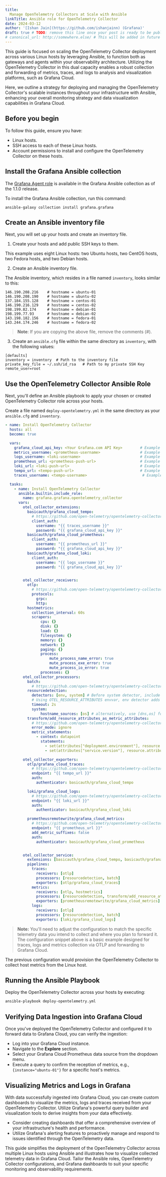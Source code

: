 ```yaml
---
title: 
  Manage OpenTelemetry Collectors at Scale with Ansible
linkTitle: Ansible role for OpenTelemetry Collector
date: 2024-03-12
author: '[Ishan Jain](https://github.com/ishanjainn) (Grafana)'
draft: true # TODO: remove this line once your post is ready to be published
# canonical_url: http://somewhere.else/ # This will be added in future
---
```


This guide is focused on scaling the OpenTelemetry Collector deployment across various Linux hosts by leveraging Ansible, to function both as gateways and agents within your observability architecture. Utilizing the OpenTelemetry Collector in this dual capacity enables a robust collection and forwarding of metrics, traces, and logs to analysis and visualization platforms, such as Grafana Cloud. 

Here, we outline a strategy for deploying and managing the OpenTelemetry Collector's scalable instances throughout your infrastructure with Ansible, enhancing your overall monitoring strategy and data visualization capabilities in Grafana Cloud.

## Before you begin

To follow this guide, ensure you have:

- Linux hosts.
- SSH access to each of these Linux hosts.
- Account permissions to install and configure the OpenTelemetry Collector on these hosts.

## Install the Grafana Ansible collection

The [Grafana Agent role](https://github.com/grafana/grafana-ansible-collection/tree/main/roles/grafana_agent) is available in the Grafana Ansible collection as of the 1.1.0 release.

To install the Grafana Ansible collection, run this command:

```
ansible-galaxy collection install grafana.grafana
```

## Create an Ansible inventory file

Next, you will set up your hosts and create an inventory file.

1. Create your hosts and add public SSH keys to them.

  This example uses eight Linux hosts: two Ubuntu hosts, two CentOS hosts, two Fedora hosts, and two Debian hosts.

2. Create an Ansible inventory file.

  The Ansible inventory, which resides in a file named `inventory`, looks similar to this:

  ```
  146.190.208.216    # hostname = ubuntu-01
  146.190.208.190    # hostname = ubuntu-02
  137.184.155.128    # hostname = centos-01
  146.190.216.129    # hostname = centos-02
  198.199.82.174     # hostname = debian-01
  198.199.77.93      # hostname = debian-02
  143.198.182.156    # hostname = fedora-01
  143.244.174.246    # hostname = fedora-02
  ```

  > **Note**: If you are copying the above file, remove the comments (#).

3. Create an `ansible.cfg` file within the same directory as `inventory`, with the following values:
  ```
  [defaults]
  inventory = inventory  # Path to the inventory file
  private_key_file = ~/.ssh/id_rsa   # Path to my private SSH Key
  remote_user=root
  ```

## Use the OpenTelemetry Collector Ansible Role

Next, you'll define an Ansible playbook to apply your chosen or created OpenTelemetry Collector role across your hosts.

Create a file named `deploy-opentelemetry.yml` in the same directory as your `ansible.cfg` and `inventory`. 

```yaml
- name: Install OpenTelemetry Collector
  hosts: all
  become: true

  vars:
    grafana_cloud_api_key: <Your Grafana.com API Key>        # Example - eyxxxxxxxx
    metrics_username: <prometheus-username>                  # Example - 825019
    logs_username: <loki-username>                           # Example - 411478
    prometheus_url: <prometheus-push-url>                    # Example - https://prometheus-us-central1.grafana.net/api/prom/push
    loki_url: <loki-push-url>                                # Example - https://logs-prod-017.grafana.net/loki/api/v1/push
    tempo_url: <tempo-push-url>                              # Example - tempo-prod-04-prod-us-east-0.grafana.net:443
    traces_username: <tempo-username>                         # Example - 411478

  tasks:
    - name: Install OpenTelemetry Collector
      ansible.builtin.include_role:
        name: grafana.grafana.opentelemetry_collector
      vars:
        otel_collector_extensions:
          basicauth/grafana_cloud_tempo:
            # https://github.com/open-telemetry/opentelemetry-collector-contrib/tree/main/extension/basicauthextension
            client_auth:
              username: "{{ traces_username }}"
              password: "{{ grafana_cloud_api_key }}"
          basicauth/grafana_cloud_prometheus:
            client_auth:
              username: "{{ prometheus_url }}"
              password: "{{ grafana_cloud_api_key }}"
          basicauth/grafana_cloud_loki:
            client_auth:
              username: "{{ logs_username }}"
              password: "{{ grafana_cloud_api_key }}"


        otel_collector_receivers:
          otlp:
            # https://github.com/open-telemetry/opentelemetry-collector/tree/main/receiver/otlpreceiver
            protocols:
              grpc:
              http:
          hostmetrics:
            collection_interval: 60s
            scrapers:
                cpu: {}
                disk: {}
                load: {}
                filesystem: {}
                memory: {}
                network: {}
                paging: {}
                process:
                    mute_process_name_error: true
                    mute_process_exe_error: true
                    mute_process_io_error: true
                processes: {}
        otel_collector_processors:
          batch:
            # https://github.com/open-telemetry/opentelemetry-collector/tree/main/processor/batchprocessor
          resourcedetection:
            detectors: [env, system] # Before system detector, include ec2 for AWS, gcp for GCP and azure for Azure.
            # Using OTEL_RESOURCE_ATTRIBUTES envvar, env detector adds custom labels.
            timeout: 2s
            system:
                hostname_sources: [os] # alternatively, use [dns,os] for setting FQDN as host.name and os as fallback
          transform/add_resource_attributes_as_metric_attributes:
            # https://github.com/open-telemetry/opentelemetry-collector-contrib/tree/main/processor/transformprocessor
            error_mode: ignore
            metric_statements:
              - context: datapoint
                statements:
                  - set(attributes["deployment.environment"], resource.attributes["deployment.environment"])
                  - set(attributes["service.version"], resource.attributes["service.version"])

        otel_collector_exporters:
          otlp/grafana_cloud_traces:
            # https://github.com/open-telemetry/opentelemetry-collector/tree/main/exporter/otlpexporter
            endpoint: "{{ tempo_url }}"
            auth:
              authenticator: basicauth/grafana_cloud_tempo

          loki/grafana_cloud_logs:
            # https://github.com/open-telemetry/opentelemetry-collector-contrib/tree/main/exporter/lokiexporter
            endpoint: "{{ loki_url }}"
            auth:
              authenticator: basicauth/grafana_cloud_loki

          prometheusremotewrite/grafana_cloud_metrics:
            # https://github.com/open-telemetry/opentelemetry-collector-contrib/tree/main/exporter/prometheusremotewriteexporter
            endpoint: "{{ prometheus_url }}"
            add_metric_suffixes: false
            auth:
              authenticator: basicauth/grafana_cloud_prometheus


        otel_collector_service:
          extensions: [basicauth/grafana_cloud_tempo, basicauth/grafana_cloud_prometheus, basicauth/grafana_cloud_loki]
          pipelines:
            traces:
              receivers: [otlp]
              processors: [resourcedetection, batch]
              exporters: [otlp/grafana_cloud_traces]
            metrics:
              receivers: [otlp, hostmetrics]
              processors: [resourcedetection, transform/add_resource_attributes_as_metric_attributes, batch]
              exporters: [prometheusremotewrite/grafana_cloud_metrics]
            logs:
              receivers: [otlp]
              processors: [resourcedetection, batch]
              exporters: [loki/grafana_cloud_logs]
```

> **Note:** You'll need to adjust the configuration to match the specific telemetry data you intend to collect and where you plan to forward it. The configuration snippet above is a basic example designed for traces, logs and metrics collection via OTLP and forwarding to Grafana Cloud. 

The previous configuration would provision the OpenTelemetry Collector to collect host metrics from the Linux host.

## Running the Ansible Playbook

Deploy the OpenTelemetry Collector across your hosts by executing:

```sh
ansible-playbook deploy-opentelemetry.yml
```

## Verifying Data Ingestion into Grafana Cloud

Once you've deployed the OpenTelemetry Collector and configured it to forward data to Grafana Cloud, you can verify the ingestion:

- Log into your Grafana Cloud instance.
- Navigate to the **Explore** section.
- Select your Grafana Cloud Prometheus data source from the dropdown menu.
- Execute a query to confirm the reception of metrics, e.g., `{instance="ubuntu-01"}` for a specific host's metrics.

## Visualizing Metrics and Logs in Grafana

With data successfully ingested into Grafana Cloud, you can create custom dashboards to visualize the metrics, logs and traces received from your OpenTelemetry Collector. Utilize Grafana's powerful query builder and visualization tools to derive insights from your data effectively.

- Consider creating dashboards that offer a comprehensive overview of your infrastructure's health and performance.
- Utilize Grafana's alerting features to proactively manage and respond to issues identified through the OpenTelemetry data.

This guide simplifies the deployment of the OpenTelemetry Collector across multiple Linux hosts using Ansible and illustrates how to visualize collected telemetry data in Grafana Cloud. Tailor the Ansible roles, OpenTelemetry Collector configurations, and Grafana dashboards to suit your specific monitoring and observability requirements.
